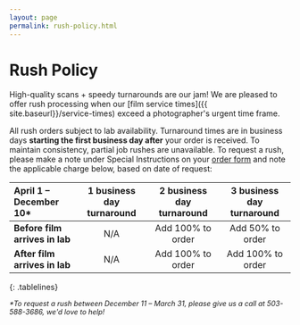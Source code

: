 ```yaml
---
layout: page
permalink: rush-policy.html
---
```

<style>
.tablelines th {
    border-bottom: 2px solid #424242;
    padding: .3em 1em .3em 1em;
}
.tablelines td {
    border-bottom: 1px solid #424242;
    padding: .3em 1em .3em 1em;
}
.tablelines tr:last-child td {
    border: none;
}
ol, ul {
    padding-left: 3em;
}
.entry h1 {
    border-bottom: 1px solid #ccc;
}
.disclaimer {
    font-size: .9em;
    font-style: italic;
    padding-bottom: 25px;
}
</style>

# Rush Policy

High-quality scans + speedy turnarounds are our jam! We are pleased to offer rush processing when our [film service times]({{ site.baseurl}}/service-times) exceed a photographer's urgent time frame.

All rush orders subject to lab availability. Turnaround times are in business days **starting the first business day after** your order is received. To maintain consistency, partial job rushes are unavailable. To request a rush, please make a note under Special Instructions on your <a href="{{site.baseurl}}/images/PhotoVision-Film-Order-Form-Dec-2017.pdf" target="_blank">order form</a> and note the applicable charge below, based on date of request: 


| **April 1 – December 10*** | **1 business day turnaround** | **2 business day turnaround** | **3 business day turnaround** |
| :--- | :---: | :---: | :---: |
| **Before film arrives in lab** |	N/A	| Add 100% to order | Add 50% to order |
| **After film arrives in lab** | N/A | Add 100% to order | Add 100% to order |
{: .tablelines}

<div class="disclaimer">*To request a rush between December 11 – March 31, please give us a call at 503-588-3686, we'd love to help!</div>
